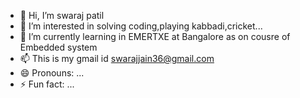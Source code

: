 - 👋 Hi, I’m swaraj patil
- 👀 I’m interested in solving coding,playing kabbadi,cricket... 
- 🌱 I’m currently learning in EMERTXE at Bangalore as on cousre of Embedded system
- 📫 This is my gmail id swarajjain36@gmail.com 
- 😄 Pronouns: ...
- ⚡ Fun fact: ...

<!---
swaraj2105/swaraj2105 is a ✨ special ✨ repository because its `README.md` (this file) appears on your GitHub profile.
You can click the Preview link to take a look at your changes.
--->

